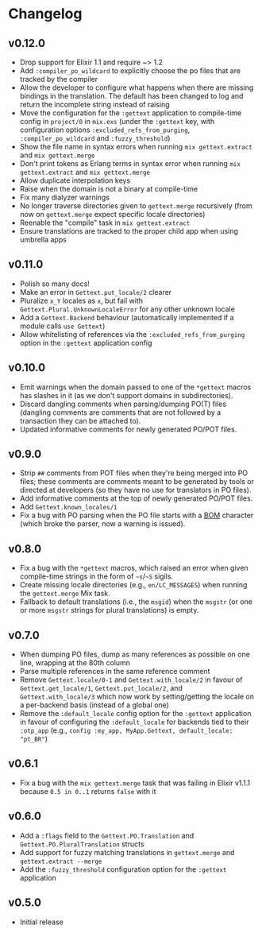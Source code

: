 # Changelog

## v0.12.0

* Drop support for Elixir 1.1 and require ~> 1.2
* Add `:compiler_po_wildcard` to explicitly choose the po files that are tracked by the compiler
* Allow the developer to configure what happens when there are missing bindings in the translation. The default has been changed to log and return the incomplete string instead of raising
* Move the configuration for the `:gettext` application to compile-time config
  in `project/0` in `mix.exs` (under the `:gettext` key, with configuration
  options `:excluded_refs_from_purging`, `:compiler_po_wildcard` and `:fuzzy_threshold`)
* Show the file name in syntax errors when running `mix gettext.extract` and `mix gettext.merge`
* Don't print tokens as Erlang terms in syntax error when running `mix gettext.extract` and `mix gettext.merge`
* Allow duplicate interpolation keys
* Raise when the domain is not a binary at compile-time
* Fix many dialyzer warnings
* No longer traverse directories given to `gettext.merge` recursively (from now on `gettext.merge` expect specific locale directories)
* Reenable the "compile" task in `mix gettext.extract`
* Ensure translations are tracked to the proper child app when using umbrella apps

## v0.11.0

* Polish so many docs!
* Make an error in `Gettext.put_locale/2` clearer
* Pluralize `x_Y` locales as `x`, but fail with
  `Gettext.Plural.UnknownLocaleError` for any other unknown locale
* Add a `Gettext.Backend` behaviour (automatically implemented if a module
  calls `use Gettext`)
* Allow whitelisting of references via the `:excluded_refs_from_purging` option
  in the `:gettext` application config

## v0.10.0

* Emit warnings when the domain passed to one of the `*gettext` macros has
  slashes in it (as we don't support domains in subdirectories).
* Discard dangling comments when parsing/dumping PO(T) files (dangling comments
  are comments that are not followed by a transaction they can be attached to).
* Updated informative comments for newly generated PO/POT files.

## v0.9.0

* Strip `##` comments from POT files when they're being merged into PO files;
  these comments are comments meant to be generated by tools or directed at
  developers (so they have no use for translators in PO files).
* Add informative comments at the top of newly generated PO/POT files.
* Add `Gettext.known_locales/1`
* Fix a bug with PO parsing when the PO file starts with a
  [BOM](https://en.wikipedia.org/wiki/Byte_order_mark) character (which broke
  the parser, now a warning is issued).

## v0.8.0

* Fix a bug with the `*gettext` macros, which raised an error when given
  compile-time strings in the form of `~s`/`~S` sigils.
* Create missing locale directories (e.g., `en/LC_MESSAGES`) when running the
  `gettext.merge` Mix task.
* Fallback to default translations (i.e., the `msgid`) when the `msgstr` (or one
  or more `msgstr` strings for plural translations) is empty.

## v0.7.0

* When dumping PO files, dump as many references as possible on one line,
  wrapping at the 80th column
* Parse multiple references in the same reference comment
* Remove `Gettext.locale/0-1` and `Gettext.with_locale/2` in favour of
  `Gettext.get_locale/1`, `Gettext.put_locale/2`, and `Gettext.with_locale/3`
  which now work by setting/getting the locale on a per-backend basis (instead
  of a global one)
* Remove the `:default_locale` config option for the `:gettext` application in
  favour of configuring the `:default_locale` for backends tied to their
  `:otp_app` (e.g., `config :my_app, MyApp.Gettext, default_locale: "pt_BR"`)

## v0.6.1

* Fix a bug with the `mix gettext.merge` task that was failing in Elixir v1.1.1
  because `0.5 in 0..1` returns `false` with it

## v0.6.0

* Add a `:flags` field to the `Gettext.PO.Translation` and
  `Gettext.PO.PluralTranslation` structs
* Add support for fuzzy matching translations in `gettext.merge` and
  `gettext.extract --merge`
* Add the `:fuzzy_threshold` configuration option for the `:gettext` application

## v0.5.0

* Initial release
